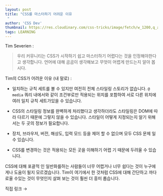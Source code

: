 ```yaml
---
layout: post
title: "CSS를 마스터하기 어려운 이유
 "
author: 'CSS Dev'
thumbnail: https://res.cloudinary.com/css-tricks/image/fetch/w_1200,q_auto,f_auto/https://css-tricks.com/wp-content/uploads/2020/02/css-block-html.png
tags: LEARNING
---
```



Tim Severien :
 

> 우리 커뮤니티는 CSS가 시작하기 쉽고 마스터하기 어렵다는 것을 인정해야한다고 생각합니다.
 언어에 대해 곰곰이 생각해보고 무엇이 어렵게 만드는지 알아 봅시다.
 

Tim의 CSS가 어려운 이유 (내 말로) :
 

- 일치하는 규칙 세트를 볼 수 있지만 여전히 전체 스타일링 스토리가 없습니다.
 `@ media` 쿼리 내에서와 같이 조건부로만 적용되는 위치를 포함하여 서로 다른 위치에 여러 일치 규칙 세트가있을 수 있습니다.
 
- CSS의 스타일링 정보를 완벽하게 처리했다고 생각하더라도 스타일링은 DOM에 따라 다르기 때문에 그렇지 않을 수 있습니다.
 스타일이 어떻게 지정되는지 알기 위해서는 두 곳의 정보가 필요합니다.
 
- 장치, 브라우저, 버전, 해상도, 입력 모드 등을 제어 할 수 없으며 모두 CSS 문제 일 수 있습니다.
 
- CSS를 변경하는 것은 적용되는 모든 곳을 이해하기 어렵 기 때문에 두려울 수 있습니다.
 

CSS에 대해 포괄적 인 일반화를하는 사람들이 너무 어렵거나 너무 쉽다는 것이 누구에게나 도움이 될지 모르겠습니다.
 Tim이 여기에서 한 것처럼 CSS에 대해 간단하고 까다로울 수있는 것이 무엇인지 살펴 보는 것이 훨씬 더 흥미 롭습니다.
 

직접 링크 →
 
